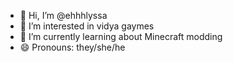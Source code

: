 - 👋 Hi, I’m @ehhhlyssa
- 👀 I’m interested in vidya gaymes
- 🌱 I’m currently learning about Minecraft modding
- 😄 Pronouns: they/she/he
